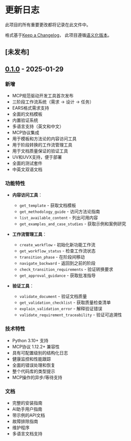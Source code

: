 # 更新日志

此项目的所有重要更改都将记录在此文件中。

格式基于[Keep a Changelog](https://keepachangelog.com/en/1.0.0/)，
此项目遵循[语义化版本](https://semver.org/spec/v2.0.0.html)。

## [未发布]

## [0.1.0] - 2025-01-29

### 新增
- MCP规范驱动开发工具首次发布
- 三阶段工作流系统（需求 → 设计 → 任务）
- EARS格式需求支持
- 全面的文档模板
- 内置验证系统
- 多语言支持（英文和中文）
- MCP协议集成
- 用于模板和方法论的内容访问工具
- 用于阶段转换的工作流管理工具
- 用于文档质量保证的验证工具
- UV和UVX支持，便于部署
- 全面的测试套件
- 中英文双语文档

### 功能特性
- **内容访问工具**：
  - `get_template` - 获取文档模板
  - `get_methodology_guide` - 访问方法论指南
  - `list_available_content` - 列出可用内容
  - `get_examples_and_case_studies` - 获取示例和案例研究

- **工作流管理工具**：
  - `create_workflow` - 初始化新功能工作流
  - `get_workflow_status` - 检查工作流状态
  - `transition_phase` - 在阶段间移动
  - `navigate_backward` - 返回到之前的阶段
  - `check_transition_requirements` - 验证转换要求
  - `get_approval_guidance` - 获取批准指导

- **验证工具**：
  - `validate_document` - 验证文档质量
  - `get_validation_checklist` - 获取质量检查清单
  - `explain_validation_error` - 解释验证错误
  - `validate_requirement_traceability` - 验证可追溯性

### 技术特性
- Python 3.10+ 支持
- MCP协议 1.12.2+ 兼容性
- 具有可配置级别的结构化日志
- 健康监控和性能跟踪
- 全面的错误处理和恢复
- 整个代码库的类型提示
- MCP操作的异步/等待支持

### 文档
- 完整的安装指南
- AI助手用户指南
- 带示例的API文档
- 故障排除指南
- 维护程序
- 多语言文档支持

[Unreleased]: https://github.com/your-org/mcp-spec-driven-development/compare/v0.1.0...HEAD
[0.1.0]: https://github.com/your-org/mcp-spec-driven-development/releases/tag/v0.1.0
